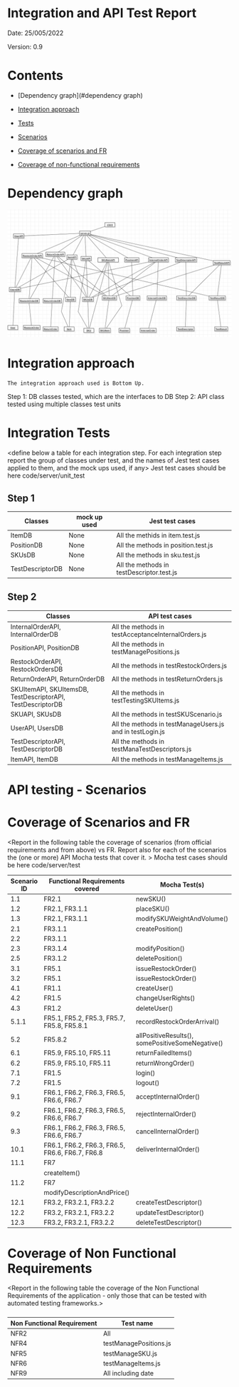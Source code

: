# Integration and API Test Report

Date: 25/005/2022

Version: 0.9

# Contents

- [Dependency graph](#dependency graph)

- [Integration approach](#integration)

- [Tests](#tests)

- [Scenarios](#scenarios)

- [Coverage of scenarios and FR](#scenario-coverage)
- [Coverage of non-functional requirements](#nfr-coverage)



# Dependency graph

![Dependency graph](/DependencyGraph.PNG)
     
# Integration approach

    The integration approach used is Bottom Up.

Step 1: DB classes tested, which are the interfaces to DB
Step 2: API class tested using multiple classes test units
    


#  Integration Tests

   <define below a table for each integration step. For each integration step report the group of classes under test, and the names of
     Jest test cases applied to them, and the mock ups used, if any> Jest test cases should be here code/server/unit_test

## Step 1
| Classes  | mock up used |Jest test cases |
|--|--|--|
|ItemDB|None|All the methids in item.test.js|
|PositionDB|None|All the methods in position.test.js|
|SKUsDB|None|All the methods in sku.test.js|
|TestDescriptorDB|None|All the methods in testDescriptor.test.js|

## Step 2
| Classes |API test cases |
|--|--|
|InternalOrderAPI, InternalOrderDB|All the methods in testAcceptanceInternalOrders.js|
|PositionAPI, PositionDB|All the methods in testManagePositions.js|
|RestockOrderAPI, RestockOrdersDB|All the methods in testRestockOrders.js|
|ReturnOrderAPI, ReturnOrderDB|All the methods in testReturnOrders.js|
|SKUItemAPI, SKUItemsDB, TestDescriptorAPI, TestDescriptorDB|All the methods in testTestingSKUItems.js|
|SKUAPI, SKUsDB|All the methods in testSKUScenario.js|
|UserAPI, UsersDB|All the methods in testManageUsers.js and in testLogin.js|
|TestDescriptorAPI, TestDescriptorDB|All the methods in testManaTestDescriptors.js|
|ItemAPI, ItemDB|All the methods in testManageItems.js|



# API testing - Scenarios

# Coverage of Scenarios and FR


<Report in the following table the coverage of  scenarios (from official requirements and from above) vs FR. 
Report also for each of the scenarios the (one or more) API Mocha tests that cover it. >  Mocha test cases should be here code/server/test




| Scenario ID | Functional Requirements covered | Mocha  Test(s) | 
| ----------- | ------------------------------- | ----------- | 
|  1.1         | FR2.1                             |   newSKU()          |             
|  1.2         | FR2.1, FR3.1.1                   |   placeSKU()          |             
| 1.3         |      FR2.1, FR3.1.1                           |     modifySKUWeightAndVolume()        |             
| 2.1         |     FR3.1.1                            |    createPosition()         |             
| 2.2         |          FR3.1.1     |             |    changePositionID()         
| 2.3         |         FR3.1.4                        |     modifyPosition()        | 
|   2.5           |    FR3.1.2          |     deletePosition()         | 
|    3.1          |    FR5.1          |     issueRestockOrder()         |            
|    3.2          |   FR5.1           |     issueRestockOrder()         |            
|     4.1         |     FR1.1         |      createUser()        |            
|     4.2         |      FR1.5        |    changeUserRights()          |            
|     4.3         |     FR1.2         |    deleteUser()          |            
|     5.1.1         |     FR5.1, FR5.2, FR5.3, FR5.7, FR5.8, FR5.8.1         |   recordRestockOrderArrival()           |            
|     5.2         |     FR5.8.2         |    allPositiveResults(), somePositiveSomeNegative()          |            
|     6.1         |      FR5.9, FR5.10, FR5.11        |   returnFailedItems()           |            
|      6.2        |      FR5.9, FR5.10, FR5.11         |   returnWrongOrder()           |            
|      7.1        |     FR1.5         |     login()         |            
|      7.2        |      FR1.5        |      logout()        |            
|      9.1        |     FR6.1, FR6.2, FR6.3, FR6.5, FR6.6, FR6.7         |       acceptInternalOrder()       |            
|      9.2        |     FR6.1, FR6.2, FR6.3, FR6.5, FR6.6, FR6.7         |      rejectInternalOrder()        |            
|     9.3         |      FR6.1, FR6.2, FR6.3, FR6.5, FR6.6, FR6.7        |    cancelInternalOrder()          |            
|      10.1        |      FR6.1, FR6.2, FR6.3, FR6.5, FR6.6, FR6.7, FR6.8        |    deliverInternalOrder()          |            
|       11.1       |      FR7
        |     createItem()         |            
|      11.2        |       FR7
       |      modifyDescriptionAndPrice()        |            
|      12.1        |      FR3.2, FR3.2.1, FR3.2.2        |      createTestDescriptor()        |            
|      12.2        |       FR3.2, FR3.2.1, FR3.2.2       |     updateTestDescriptor()         |            
|      12.3        |      FR3.2, FR3.2.1, FR3.2.2        |      deleteTestDescriptor()        |            



# Coverage of Non Functional Requirements


<Report in the following table the coverage of the Non Functional Requirements of the application - only those that can be tested with automated testing frameworks.>


### 

| Non Functional Requirement | Test name |
| -------------------------- | --------- |
|   NFR2                         |    All       |
| NFR4 | testManagePositions.js |
| NFR5 | testManageSKU.js |
| NFR6 | testManageItems.js |
| NFR9 | All including date |


